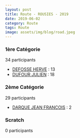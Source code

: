 ```yaml
---
layout: post
title: Route - ROUSIES - 2019
date: 2019-06-02
category: Route
tags: Route
image: assets/img/blog/road.jpeg
---
```


### 1ère Catégorie
34 participants
- [DEFOSSE HERVE](https://teamspecializedlille.github.io/coureurs/defosseherve) : 13
- [DUFOUR JULIEN](https://teamspecializedlille.github.io/coureurs/dufourjulien) : 18

### 2ème Catégorie
29 participants
- [DARQUE JEAN FRANCOIS](https://teamspecializedlille.github.io/coureurs/darquejeanfrancois) : 2

### Scratch
0 participants
